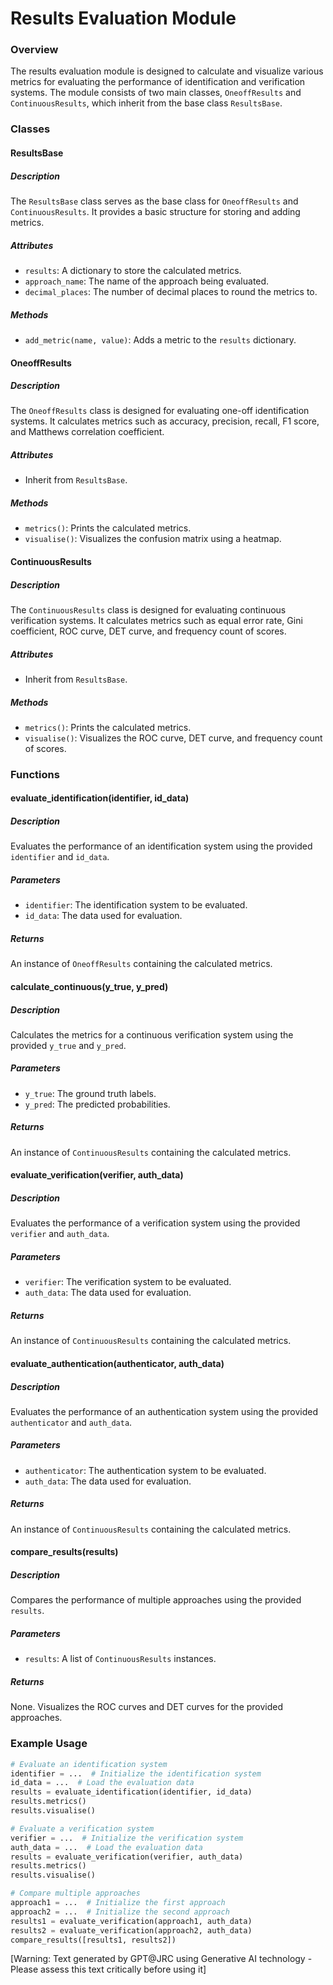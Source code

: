Results Evaluation Module
======================
### Overview

The results evaluation module is designed to calculate and visualize various metrics for evaluating the performance of identification and verification systems. The module consists of two main classes, `OneoffResults` and `ContinuousResults`, which inherit from the base class `ResultsBase`.

### Classes

#### ResultsBase
##### Description
The `ResultsBase` class serves as the base class for `OneoffResults` and `ContinuousResults`. It provides a basic structure for storing and adding metrics.

##### Attributes
* `results`: A dictionary to store the calculated metrics.
* `approach_name`: The name of the approach being evaluated.
* `decimal_places`: The number of decimal places to round the metrics to.

##### Methods
* `add_metric(name, value)`: Adds a metric to the `results` dictionary.

#### OneoffResults
##### Description
The `OneoffResults` class is designed for evaluating one-off identification systems. It calculates metrics such as accuracy, precision, recall, F1 score, and Matthews correlation coefficient.

##### Attributes
* Inherit from `ResultsBase`.

##### Methods
* `metrics()`: Prints the calculated metrics.
* `visualise()`: Visualizes the confusion matrix using a heatmap.

#### ContinuousResults
##### Description
The `ContinuousResults` class is designed for evaluating continuous verification systems. It calculates metrics such as equal error rate, Gini coefficient, ROC curve, DET curve, and frequency count of scores.

##### Attributes
* Inherit from `ResultsBase`.

##### Methods
* `metrics()`: Prints the calculated metrics.
* `visualise()`: Visualizes the ROC curve, DET curve, and frequency count of scores.

### Functions

#### evaluate_identification(identifier, id_data)
##### Description
Evaluates the performance of an identification system using the provided `identifier` and `id_data`.

##### Parameters
* `identifier`: The identification system to be evaluated.
* `id_data`: The data used for evaluation.

##### Returns
An instance of `OneoffResults` containing the calculated metrics.

#### calculate_continuous(y_true, y_pred)
##### Description
Calculates the metrics for a continuous verification system using the provided `y_true` and `y_pred`.

##### Parameters
* `y_true`: The ground truth labels.
* `y_pred`: The predicted probabilities.

##### Returns
An instance of `ContinuousResults` containing the calculated metrics.

#### evaluate_verification(verifier, auth_data)
##### Description
Evaluates the performance of a verification system using the provided `verifier` and `auth_data`.

##### Parameters
* `verifier`: The verification system to be evaluated.
* `auth_data`: The data used for evaluation.

##### Returns
An instance of `ContinuousResults` containing the calculated metrics.

#### evaluate_authentication(authenticator, auth_data)
##### Description
Evaluates the performance of an authentication system using the provided `authenticator` and `auth_data`.

##### Parameters
* `authenticator`: The authentication system to be evaluated.
* `auth_data`: The data used for evaluation.

##### Returns
An instance of `ContinuousResults` containing the calculated metrics.

#### compare_results(results)
##### Description
Compares the performance of multiple approaches using the provided `results`.

##### Parameters
* `results`: A list of `ContinuousResults` instances.

##### Returns
None. Visualizes the ROC curves and DET curves for the provided approaches.

### Example Usage
```python
# Evaluate an identification system
identifier = ...  # Initialize the identification system
id_data = ...  # Load the evaluation data
results = evaluate_identification(identifier, id_data)
results.metrics()
results.visualise()

# Evaluate a verification system
verifier = ...  # Initialize the verification system
auth_data = ...  # Load the evaluation data
results = evaluate_verification(verifier, auth_data)
results.metrics()
results.visualise()

# Compare multiple approaches
approach1 = ...  # Initialize the first approach
approach2 = ...  # Initialize the second approach
results1 = evaluate_verification(approach1, auth_data)
results2 = evaluate_verification(approach2, auth_data)
compare_results([results1, results2])
```
[Warning: Text generated by GPT@JRC using Generative AI technology - Please assess this text critically before using it]